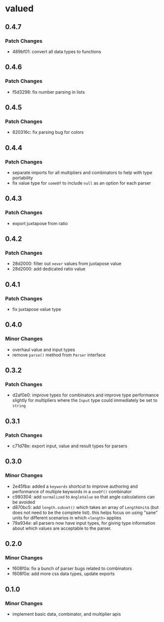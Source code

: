 # valued

## 0.4.7

### Patch Changes

- 489bf01: convert all data types to functions

## 0.4.6

### Patch Changes

- f5d3298: fix number parsing in lists

## 0.4.5

### Patch Changes

- 820316c: fix parsing bug for colors

## 0.4.4

### Patch Changes

- separate imports for all multipliers and combinators to help with type portability
- fix value type for `someOf` to include `null` as an option for each parser

## 0.4.3

### Patch Changes

- export juxtapose from ratio

## 0.4.2

### Patch Changes

- 28d2000: filter out `never` values from juxtapose value
- 28d2000: add dedicated ratio value

## 0.4.1

### Patch Changes

- fix juxtapose value type

## 0.4.0

### Minor Changes

- overhaul value and input types
- remove `parse()` method from `Parser` interface

## 0.3.2

### Patch Changes

- d2af0e0: improve types for combinators and improve type performance slightly for multipliers where the `Input` type could immediately be set to `string`

## 0.3.1

### Patch Changes

- c71d78e: export input, value and result types for parsers

## 0.3.0

### Minor Changes

- 2e45fba: added a `keywords` shortcut to improve authoring and performance of multiple keywords in a `oneOf()` combinator
- c980304: add `normalized` to `AngleValue` so that angle calculations can be avoided
- d870bc5: add `length.subset()` which takes an array of `LengthUnit`s (but does not need to be the complete list). this helps focus on using "sane" units for different scenarios in which `<length>` applies
- 79a934e: all parsers now have input types, for giving type information about which values are acceptable to the parser.

## 0.2.0

### Minor Changes

- f608f0a: fix a bunch of parser bugs related to combinators
- f608f0a: add more css data types, update exports

## 0.1.0

### Minor Changes

- implement basic data, combinator, and multiplier apis
